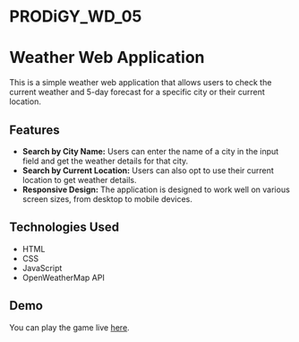 # PRODiGY_WD_05
# Weather Web Application

This is a simple weather web application that allows users to check the current weather and 5-day forecast for a specific city or their current location.

## Features

- **Search by City Name:** Users can enter the name of a city in the input field and get the weather details for that city.
- **Search by Current Location:** Users can also opt to use their current location to get weather details.
- **Responsive Design:** The application is designed to work well on various screen sizes, from desktop to mobile devices.

## Technologies Used

- HTML
- CSS
- JavaScript
- OpenWeatherMap API

## Demo

You can play the game live [here]( https://ankit-2563.github.io/PRODiGY_WD_05/).
